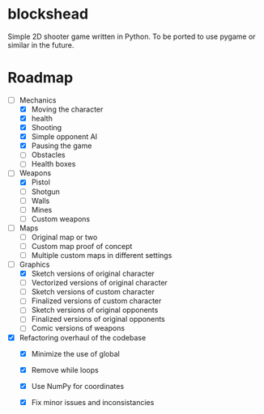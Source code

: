 # blockshead

Simple 2D shooter game written in Python. To be ported to use pygame or similar in the future.

# Roadmap

- [ ] Mechanics
  - [x] Moving the character
  - [x] health
  - [x] Shooting
  - [x] Simple opponent AI
  - [x] Pausing the game
  - [ ] Obstacles
  - [ ] Health boxes
- [ ] Weapons
  - [x] Pistol
  - [ ] Shotgun
  - [ ] Walls
  - [ ] Mines
  - [ ] Custom weapons
- [ ] Maps
  - [ ] Original map or two
  - [ ] Custom map proof of concept
  - [ ] Multiple custom maps in different settings
- [ ] Graphics
  - [x] Sketch versions of original character
  - [ ] Vectorized versions of original character
  - [ ] Sketch versions of custom character
  - [ ] Finalized versions of custom character
  - [ ] Sketch versions of original opponents
  - [ ] Finalized versions of original opponents
  - [ ] Comic versions of weapons
- [x] Refactoring overhaul of the codebase
  - [x] Minimize the use of global
  - [x] Remove while loops
  - [x] Use NumPy for coordinates
  - [x] Fix minor issues and inconsistancies 

